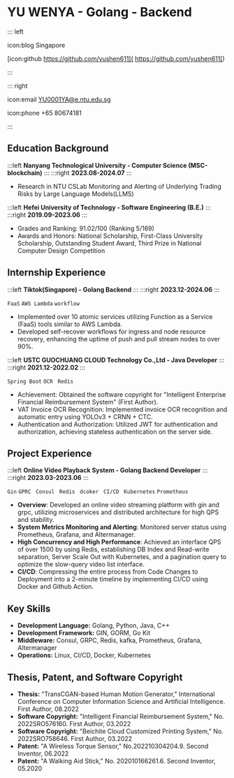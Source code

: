 # YU WENYA - Golang - Backend

::: left

icon:blog Singapore

[icon:github   https://github.com/yushen611](  https://github.com/yushen611[)


:::

::: right

icon:email   YU0001YA@e.ntu.edu.sg

icon:phone +65 80674181

:::

## Education Background

:::left
**Nanyang Technological University - Computer Science (MSC-blockchain)**
:::
:::right
**2023.08-2024.07**
:::

- Research in NTU CSLab Monitoring and Alerting of Underlying Trading Risks by Large Language Models(LLMS) 

:::left
**Hefei University of Technology - Software Engineering (B.E.)**
:::
:::right
**2019.09-2023.06**
:::

- Grades and Ranking: 91.02/100 (Ranking 5/169) 
- Awards and Honors: National Scholarship, First-Class University Scholarship, Outstanding Student Award, Third Prize in National Computer Design Competition





## Internship Experience

:::left
**Tiktok(Singapore) - Golang Backend**
:::
:::right
**2023.12-2024.06**
:::

`FaaS` `AWS Lambda` `workflow` 

* Implemented over 10 atomic services utilizing Function as a Service (FaaS) tools similar to AWS Lambda.
* Developed self-recover workflows for ingress and node resource recovery, enhancing the uptime of push and pull stream nodes to over 90%.



:::left
**USTC GUOCHUANG CLOUD Technology Co.,Ltd - Java Developer**
:::
:::right
**2021.12-2022.02**
:::

`Spring Boot` `OCR `  `Redis ` 

- Achievement: Obtained the software copyright for "Intelligent Enterprise Financial Reimbursement System" (First Author).
- VAT Invoice OCR Recognition: Implemented invoice OCR recognition and automatic entry using YOLOv3 + CRNN + CTC.
- Authentication and Authorization: Utilized JWT for authentication and authorization, achieving stateless authentication on the server side.



## Project Experience

:::left
**Online Video Playback System - Golang Backend Developer**
:::
:::right
**2023.03-2023.06**
:::

`Gin` `GPRC `  `Consul ` `Redis ` `dcoker ` `CI/CD ` `Kubernetes` `Prometheus`

- **Overview**: Developed an online video streaming platform with gin and grpc, utilizing microservices and distributed architecture for high QPS and stability.
- **System Metrics Monitoring and Alerting**: Monitored server status using Prometheus, Grafana, and Altermanager. 
- **High Concurrency and High Performance**: Achieved an interface QPS of over 1500 by using Redis, establishing DB Index and Read-write separation, Server Scale Out with Kubernetes, and a pagination query to optimize the slow-query video list interface.
- **CI/CD**: Compressing the entire process from Code Changes to Deployment into a 2-minute timeline by implementing CI/CD using Docker and Github Action.



## Key Skills

- **Development Language:** Golang, Python, Java, C++
- **Development Framework:** GIN, GORM, Go Kit
- **Middleware:** Consul, GRPC, Redis, kafka, Prometheus, Grafana, Altermanager
- **Operations:** Linux, CI/CD, Docker, Kubernetes



## Thesis, Patent, and Software Copyright

- **Thesis:** "TransCGAN-based Human Motion Generator," International Conference on Computer Information Science and Artificial Intelligence. First Author, 08.2022
- **Software Copyright:** "Intelligent Financial Reimbursement System," No. 2022SRO576160. First Author, 03.2022
- **Software Copyright:** "Beichite Cloud Customized Printing System," No. 2022SRO758646. First Author, 03.2022
- **Patent:** "A Wireless Torque Sensor," No.202210304204.9. Second Inventor, 06.2022
- **Patent:** "A Walking Aid Stick," No. 202010166261.6. Second Inventor, 05.2020